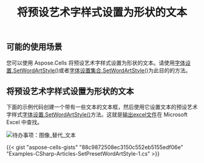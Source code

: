 ﻿---
title: 将预设艺术字样式设置为形状的文本
type: docs
weight: 280
url: /zh/net/set-preset-wordart-style-to-the-text-of-the-shape/
---
## **可能的使用场景**
您可以使用 Aspose.Cells 将预设艺术字样式设置为形状的文本。请使用[字体设置.SetWordArtStyle()](https://reference.aspose.com/cells/net/aspose.cells/fontsetting/methods/setwordartstyle)或者[字体设置集合.SetWordArtStyle()](https://reference.aspose.com/cells/net/aspose.cells.drawing.texts/fontsettingcollection/methods/setwordartstyle)为此目的的方法。
## **将预设艺术字样式设置为形状的文本**
下面的示例代码创建一个带有一些文本的文本框，然后使用它设置文本的预设艺术字样式[字体设置.SetWordArtStyle()](https://reference.aspose.com/cells/net/aspose.cells/fontsetting/methods/setwordartstyle)方法。这就是[输出excel文件](5115445.xlsx)在 Microsoft Excel 中查找。



![待办事项：图像_替代_文本](set-preset-wordart-style-to-the-text-of-the-shape_1.png)

{{< gist "aspose-cells-gists" "88c9872508ec3150c552eb5155edf06e" "Examples-CSharp-Articles-SetPresetWordArtStyle-1.cs" >}}
